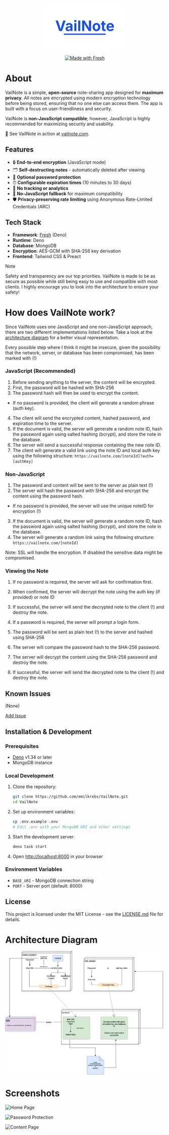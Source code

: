 <div id="logo" align="center">
  <a href="https://github.com/emilkrebs/VailNote" target="_blank" rel="noopener noreferrer">
   <img width="256" alt="VailNote Logo" src="./static/logo.png">
 </a>

[![Made with Fresh](https://fresh.deno.dev/fresh-badge-dark.svg)](https://fresh.deno.dev)

</div>

# About

VailNote is a simple, **open-source** note-sharing app designed for **maximum privacy**. All notes are encrypted using
modern encryption technology before being stored, ensuring that no one else can access them. The app is built with a
focus on user-friendliness and security.

VailNote is **non-JavaScript compatible**; however, JavaScript is highly recommended for maximizing security and
usability.

🔗 See VailNote in action at [vailnote.com](https://vailnote.com).

## Features

- 🔒 **End-to-end encryption** (JavaScript mode)
- 🗂️ **Self-destructing notes** - automatically deleted after viewing
- 🔑 **Optional password protection**
- ⏰ **Configurable expiration times** (10 minutes to 30 days)
- 🚫 **No tracking or analytics**
- 📱 **No-JavaScript fallback** for maximum compatibility
- 🛡️ **Privacy-preserving rate limiting** using Anonymous Rate-Limited Credentials (ARC)

## Tech Stack

- **Framework**: [Fresh](https://fresh.deno.dev) (Deno)
- **Runtime**: Deno
- **Database**: MongoDB
- **Encryption**: AES-GCM with SHA-256 key derivation
- **Frontend**: Tailwind CSS & Preact

> [!NOTE]
> Safety and transparency are our top priorities. VailNote is made to be as secure as possible while still being easy to
> use and compatible with most clients. I highly encourage you to look into the architecture to ensure your safety!

# How does VailNote work?

Since VailNote uses one JavaScript and one non-JavaScript approach, there are two different implementations listed
below. Take a look at the [architecture diagram](#architecture-diagram) for a better visual representation.

Every possible step where I think it might be insecure, given the possibility that the network, server, or database has
been compromised, has been marked with (!)

### JavaScript (Recommended)

1. Before sending anything to the server, the content will be encrypted.
2. First, the password will be hashed with SHA-256
3. The password hash will then be used to encrypt the content.

- If no password is provided, the client will generate a random phrase (auth key).

4. The client will send the encrypted content, hashed password, and expiration time to the server.
5. If the document is valid, the server will generate a random note ID, hash the password again using salted hashing
   (bcrypt), and store the note in the database.
6. The server will send a successful response containing the new note ID.
7. The client will generate a valid link using the note ID and local auth key using the following structure:
   `https://vailnote.com/[noteId]?auth=[authKey]`

### Non-JavaScript

1. The password and content will be sent to the server as plain text (!)
2. The server will hash the password with SHA-256 and encrypt the content using the password hash.

- If no password is provided, the server will use the unique noteID for encryption (!)

3. If the document is valid, the server will generate a random note ID, hash the password again using salted hashing
   (bcrypt), and store the note in the database.
4. The server will generate a random link using the following structure: `https://vailnote.com/[noteId]`

Note: SSL will handle the encryption. If disabled the sensitive data might be compromised.

### Viewing the Note

1. If no password is required, the server will ask for confirmation first.
2. When confirmed, the server will decrypt the note using the auth key (if provided) or note ID
3. If successful, the server will send the decrypted note to the client (!) and destroy the note.

4. If a password is required, the server will prompt a login form.
5. The password will be sent as plain text (!) to the server and hashed using SHA-256
6. The server will compare the password hash to the SHA-256 password.
7. The server will decrypt the content using the SHA-256 password and destroy the note.
8. If successful, the server will send the decrypted note to the client (!) and destroy the note.

## Known Issues

(None)

[Add Issue](https://github.com/emilkrebs/VailNote/issues/new)

## Installation & Development

### Prerequisites

- [Deno](https://deno.land/) v1.34 or later
- MongoDB instance

### Local Development

1. Clone the repository:
   ```bash
   git clone https://github.com/emilkrebs/VailNote.git
   cd VailNote
   ```

2. Set up environment variables:
   ```bash
   cp .env.example .env
   # Edit .env with your MongoDB URI and other settings
   ```

3. Start the development server:
   ```bash
   deno task start
   ```

4. Open [http://localhost:8000](http://localhost:8000) in your browser

### Environment Variables

- `BASE_URI` - MongoDB connection string
- `PORT` - Server port (default: 8000)

## License

This project is licensed under the MIT License - see the [LICENSE.md](LICENSE.md) file for details.

# Architecture Diagram

![Architecture Diagram](./static/images/architecture.png)

# Screenshots

![Home Page](https://github.com/user-attachments/assets/df9f2627-7433-400c-95a6-d916ec73cce3)

![Password Protection](https://github.com/user-attachments/assets/d0f99811-30e0-4e17-8f71-a8c01ddb6af4)

![Content Page](https://github.com/user-attachments/assets/097ccb7e-20e3-45b4-a561-8aa299160c68)
